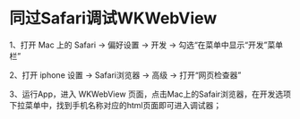 # 同过Safari调试WKWebView

1、打开 Mac 上的 Safari -> 偏好设置 -> 开发 -> 勾选“在菜单中显示“开发”菜单栏”

2、打开 iphone 设置 -> Safari浏览器 -> 高级 -> 打开“网页检查器”

3、运行App，进入 WKWebView 页面，点击Mac上的Safair浏览器，在开发选项下拉菜单中，找到手机名称对应的html页面即可进入调试器；